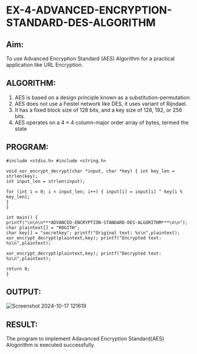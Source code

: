# EX-4-ADVANCED-ENCRYPTION-STANDARD-DES-ALGORITHM

## Aim:

  To use Advanced Encryption Standard (AES) Algorithm for a practical application like URL Encryption.

## ALGORITHM: 

  1. AES is based on a design principle known as a substitution–permutation. 
  2. AES does not use a Feistel network like DES, it uses variant of Rijndael. 
  3. It has a fixed block size of 128 bits, and a key size of 128, 192, or 256 bits. 
  4. AES operates on a 4 × 4 column-major order array of bytes, termed the state


## PROGRAM: 

```
#include <stdio.h> #include <string.h>

void xor_encrypt_decrypt(char *input, char *key) { int key_len = strlen(key);
int input_len = strlen(input);

for (int i = 0; i < input_len; i++) { input[i] = input[i] ^ key[i % key_len];
}
}

int main() {
printf("\n\n\n***ADVANCED-ENCRYPTION-STANDARD-DES-ALGORITHM***\n\n"); char plaintext[] = "ROGITH";
char key[] = "secretkey"; printf("Original text: %s\n",plaintext);
xor_encrypt_decrypt(plaintext,key); printf("Encrypted text: %s\n",plaintext);

xor_encrypt_decrypt(plaintext,key); printf("Decrypted text: %s\n",plaintext);

return 0;
}
```


## OUTPUT:

![Screenshot 2024-10-17 121619](https://github.com/user-attachments/assets/030c6400-d1d0-41da-95a0-a08494d695e6)


## RESULT: 

The program to implement Adavanced Encryption Standard(AES) Alogorithm is executed successfully.

